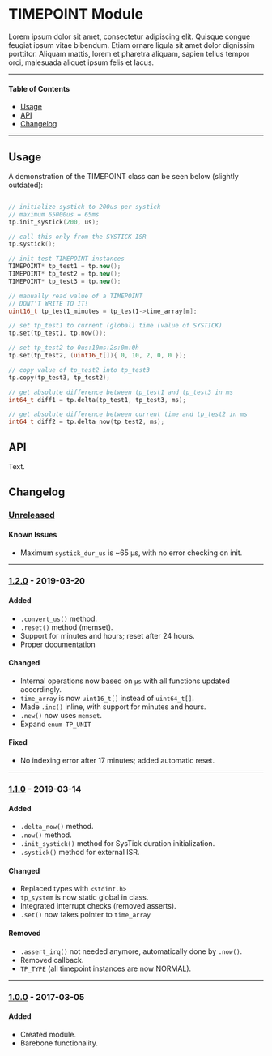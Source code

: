 # TIMEPOINT Module
Lorem ipsum dolor sit amet, consectetur adipiscing elit. Quisque congue feugiat ipsum vitae bibendum. Etiam ornare ligula sit amet dolor dignissim porttitor. Aliquam mattis, lorem et pharetra aliquam, sapien tellus tempor orci, malesuada aliquet ipsum felis et lacus.

---

#### Table of Contents

- [Usage](#usage)
- [API](#api)
- [Changelog](#changelog)

---

## Usage
A demonstration of the TIMEPOINT class can be seen below (slightly outdated):

```cpp

// initialize systick to 200us per systick
// maximum 65000us = 65ms
tp.init_systick(200, us);

// call this only from the SYSTICK ISR
tp.systick();

// init test TIMEPOINT instances
TIMEPOINT* tp_test1 = tp.new();
TIMEPOINT* tp_test2 = tp.new();
TIMEPOINT* tp_test3 = tp.new();

// manually read value of a TIMEPOINT
// DONT'T WRITE TO IT!
uint16_t tp_test1_minutes = tp_test1->time_array[m];

// set tp_test1 to current (global) time (value of SYSTICK)
tp.set(tp_test1, tp.now());

// set tp_test2 to 0us:10ms:2s:0m:0h
tp.set(tp_test2, (uint16_t[]){ 0, 10, 2, 0, 0 });

// copy value of tp_test2 into tp_test3
tp.copy(tp_test3, tp_test2);

// get absolute difference between tp_test1 and tp_test3 in ms
int64_t diff1 = tp.delta(tp_test1, tp_test3, ms);

// get absolute difference between current time and tp_test2 in ms
int64_t diff2 = tp.delta_now(tp_test2, ms);

```

## API
Text.

## Changelog

### [Unreleased]

#### Known Issues
- Maximum `systick_dur_us` is ~65 μs, with no error checking on init.

<!-- #### Todo
- Item. -->

---

<!-- ----------------------------------------------------------------------------------------- -->

### [1.2.0] - 2019-03-20

#### Added
- `.convert_us()` method.
- `.reset()` method (memset).
- Support for minutes and hours; reset after 24 hours.
- Proper documentation

#### Changed
- Internal operations now based on `μs` with all functions updated accordingly.
- `time_array` is now `uint16_t[]` instead of `uint64_t[]`.
- Made `.inc()` inline, with support for minutes and hours.
- `.new()` now uses `memset`.
- Expand `enum TP_UNIT`

#### Fixed
- No indexing error after 17 minutes; added automatic reset.

---

<!-- ----------------------------------------------------------------------------------------- -->

### [1.1.0] - 2019-03-14

#### Added
- `.delta_now()` method.
- `.now()` method.
- `.init_systick()` method for SysTick duration initialization.
- `.systick()` method for external ISR.

#### Changed
- Replaced types with `<stdint.h>`
- `tp_system` is now static global in class.
- Integrated interrupt checks (removed asserts).
- `.set()` now takes pointer to `time_array`

#### Removed
- `.assert_irq()` not needed anymore, automatically done by `.now()`.
- Removed callback.
- `TP_TYPE` (all timepoint instances are now NORMAL).

---

<!-- ----------------------------------------------------------------------------------------- -->

### [1.0.0] - 2017-03-05

#### Added
- Created module.
- Barebone functionality.

<!-- ----------------------------------------------------------------------------------------- -->

[Unreleased]: #changelog
[1.2.0]: #changelog
[1.1.0]: #changelog
[1.0.0]: #changelog
